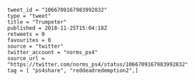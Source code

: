 ```
tweet_id = "1066709167983992832"
type = "tweet"
title = "Trumpeter"
published = 2018-11-25T15:04:18Z
retweets = 0
favourites = 0
source = "twitter"
twitter_account = "norms_ps4"
source_url = "https://twitter.com/norms_ps4/status/1066709167983992832"
tag = [ "ps4share", "reddeadredemption2",]
```

<p class='image'><img src='http://mnf.m17s.net/2018/11/25/Ds22VUUWoAAo8At.jpg' alt=''></p>

